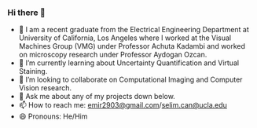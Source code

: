 ### Hi there 👋

- 🔭 I am a recent graduate from the Electrical Engineering Department at University of California, Los Angeles where I worked at the  Visual Machines Group (VMG) under Professor Achuta Kadambi and worked on microscopy research under Professor Aydogan Ozcan.
- 🌱 I’m currently learning about Uncertainty Quantification and Virtual Staining.
- 👯 I’m looking to collaborate on Computational Imaging and Computer Vision research.
- 💬 Ask me about any of my projects down below.
- 📫 How to reach me: emir2903@gmail.com/selim.can@ucla.edu
- 😄 Pronouns: He/Him
<!--
**Selim-Emir-Can/Selim-Emir-Can** is a ✨ _special_ ✨ repository because its `README.md` (this file) appears on your GitHub profile.

Here are some ideas to get you started:

- 🔭 I’m currently working on ...
- 🌱 I’m currently learning ...
- 👯 I’m looking to collaborate on ...
- 🤔 I’m looking for help with ...
- 💬 Ask me about ...
- 📫 How to reach me: ...
- 😄 Pronouns: ...
- ⚡ Fun fact: ...
-->
